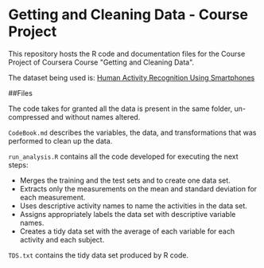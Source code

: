 # Getting and Cleaning Data - Course Project


This repository hosts the R code and documentation files for the Course Project of Coursera Course "Getting and Cleaning Data".

The dataset being used is: [Human Activity Recognition Using Smartphones](http://archive.ics.uci.edu/ml/datasets/Human+Activity+Recognition+Using+Smartphones)

##Files

The code takes for granted all the data is present in the same folder, un-compressed and without names altered.

`CodeBook.md` describes the variables, the data, and transformations that was performed to clean up the data.

`run_analysis.R` contains all the code developed for executing the next steps:

- Merges the training and the test sets and to create one data set.
- Extracts only the measurements on the mean and standard deviation for each measurement.
- Uses descriptive activity names to name the activities in the data set.
- Assigns appropriately labels the data set with descriptive variable names.
- Creates a tidy data set with the average of each variable for each activity and each subject.

`TDS.txt` contains the tidy data set produced by R code.
